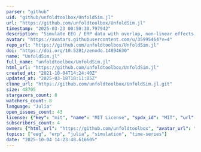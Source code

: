 ```yaml
---
parser: "github"
uid: "github/unfoldtoolbox/UnfoldSim.jl"
url: "https://github.com/unfoldtoolbox/UnfoldSim.jl"
timestamp: "2025-03-23 00:50:30.797942"
description: "Simulate EEG / ERP data with overlap, non-linear effects, multiple regression"
avatar: "https://avatars.githubusercontent.com/u/35995464?v=4"
repo_url: "https://github.com/unfoldtoolbox/UnfoldSim.jl"
doi: "https://doi.org/10.5281/zenodo.14894630"
name: "UnfoldSim.jl"
full_name: "unfoldtoolbox/UnfoldSim.jl"
html_url: "https://github.com/unfoldtoolbox/UnfoldSim.jl"
created_at: "2021-10-04T14:24:40Z"
updated_at: "2025-03-18T18:11:05Z"
clone_url: "https://github.com/unfoldtoolbox/UnfoldSim.jl.git"
size: 48705
stargazers_count: 8
watchers_count: 8
language: "Julia"
open_issues_count: 43
license: {"key": "mit", "name": "MIT License", "spdx_id": "MIT", "url": "https://api.github.com/licenses/mit", "node_id": "MDc6TGljZW5zZTEz"}
subscribers_count: 4
owner: {"html_url": "https://github.com/unfoldtoolbox", "avatar_url": "https://avatars.githubusercontent.com/u/35995464?v=4", "login": "unfoldtoolbox", "type": "Organization"}
topics: ["eeg", "erp", "julia", "simulation", "time-series"]
date: "2025-10-04 14:23:48.616605"
---
```


